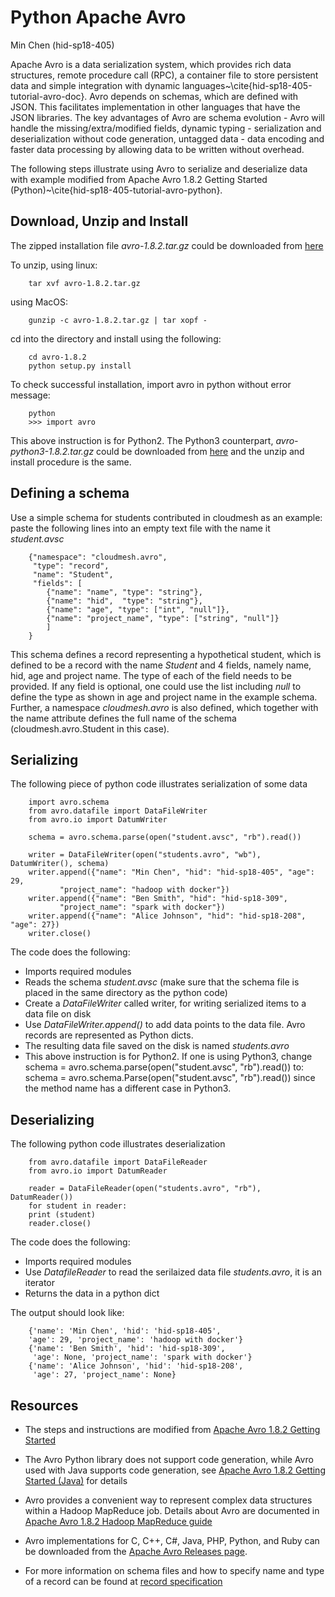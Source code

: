 # Python Apache Avro 

Min Chen (hid-sp18-405) 

Apache Avro is a data serialization system, which provides rich data structures, remote procedure call (RPC), a container file to store persistent data and simple integration with dynamic languages~\cite{hid-sp18-405-tutorial-avro-doc}. Avro depends on schemas, which are defined with JSON. This facilitates implementation in other languages that have the JSON libraries. The key advantages of Avro are schema evolution - Avro will handle the missing/extra/modified fields, dynamic typing - serialization and deserialization without code generation, untagged data - data encoding and faster data processing by allowing data to be written without overhead.

The following steps illustrate using Avro to serialize and deserialize data with example modified from Apache Avro 1.8.2 Getting Started (Python)~\cite{hid-sp18-405-tutorial-avro-python}.

## Download, Unzip and Install

The zipped installation file *avro-1.8.2.tar.gz* could be downloaded from [here](http://mirrors.ocf.berkeley.edu/apache/avro/avro-1.8.2/py/)

To unzip, using linux:
    
        tar xvf avro-1.8.2.tar.gz

using MacOS:

        gunzip -c avro-1.8.2.tar.gz | tar xopf -

cd into the directory and install using the following:

        cd avro-1.8.2
        python setup.py install

To check successful installation, import avro in python without error message: 
    
        python
        >>> import avro

This above instruction is for Python2. The Python3 counterpart, *avro-python3-1.8.2.tar.gz* could be downloaded from [here](http://mirrors.sonic.net/apache/avro/avro-1.8.2/py3/) and the unzip and install procedure is the same.

## Defining a schema

Use a simple schema for students contributed in cloudmesh as an example: paste the following lines into an empty text file with the name it *student.avsc*

        {"namespace": "cloudmesh.avro",
         "type": "record",
         "name": "Student",
         "fields": [
            {"name": "name", "type": "string"},
            {"name": "hid",  "type": "string"},
            {"name": "age", "type": ["int", "null"]},
            {"name": "project_name", "type": ["string", "null"]}
            ]
        }

This schema defines a record representing a hypothetical student, which is defined to be a record with the name *Student* and 4 fields, namely name, hid, age and project name. The type of each of the field needs to be provided. If any field is optional, one could use the list including *null* to define the type as shown in age and project name in the example schema. Further, a namespace *cloudmesh.avro* is also defined, which together with the name attribute defines the full name of the schema (cloudmesh.avro.Student in this case).


## Serializing 

The following piece of python code illustrates serialization of some data

        import avro.schema
        from avro.datafile import DataFileWriter
        from avro.io import DatumWriter

        schema = avro.schema.parse(open("student.avsc", "rb").read())

        writer = DataFileWriter(open("students.avro", "wb"), DatumWriter(), schema)
        writer.append({"name": "Min Chen", "hid": "hid-sp18-405", "age": 29,
               "project_name": "hadoop with docker"})
        writer.append({"name": "Ben Smith", "hid": "hid-sp18-309",
               "project_name": "spark with docker"})
        writer.append({"name": "Alice Johnson", "hid": "hid-sp18-208", "age": 27})
        writer.close()

The code does the following:

* Imports required modules
* Reads the schema *student.avsc* (make sure that the schema file is placed in the same directory as the python code)
* Create a *DataFileWriter* called writer, for writing serialized items to a data file on disk
* Use *DataFileWriter.append()* to add data points to the data file. Avro records are represented as Python dicts.
* The resulting data file saved on the disk is named *students.avro*
* This above instruction is for Python2. If one is using Python3, change
        schema = avro.schema.parse(open("student.avsc", "rb").read())
  to:
        schema = avro.schema.Parse(open("student.avsc", "rb").read())
  since the method name has a different case in Python3.

## Deserializing

The following python code illustrates deserialization 

        from avro.datafile import DataFileReader
        from avro.io import DatumReader

        reader = DataFileReader(open("students.avro", "rb"), DatumReader())
        for student in reader:
        print (student)
        reader.close()

The code does the following:

* Imports required modules
* Use *DatafileReader* to read the serilaized data file *students.avro*, it is an iterator
* Returns the data in a python dict

The output should look like:

        {'name': 'Min Chen', 'hid': 'hid-sp18-405', 
        'age': 29, 'project_name': 'hadoop with docker'}
        {'name': 'Ben Smith', 'hid': 'hid-sp18-309',
         'age': None, 'project_name': 'spark with docker'}
        {'name': 'Alice Johnson', 'hid': 'hid-sp18-208',
         'age': 27, 'project_name': None}


## Resources

* The steps and instructions are modified from [Apache Avro 1.8.2 Getting Started](http://avro.apache.org/docs/1.8.2/gettingstartedpython.html)

* The Avro Python library does not support code generation, while Avro used with Java supports code generation, see [Apache Avro 1.8.2 Getting Started (Java)](http://avro.apache.org/docs/1.8.2/gettingstartedjava.html) for details

* Avro provides a convenient way to represent complex data structures within a Hadoop MapReduce job. Details about Avro are documented in [Apache Avro 1.8.2 Hadoop MapReduce guide](http://avro.apache.org/docs/1.8.2/mr.html)

* Avro implementations for C, C++, C#, Java, PHP, Python, and Ruby can be downloaded from the [Apache Avro Releases page](http://avro.apache.org/releases.html). 

* For more information on schema files and how to specify name and type of a record can be found at [record specification](http://avro.apache.org/docs/1.8.2/spec.html#schema_record)







